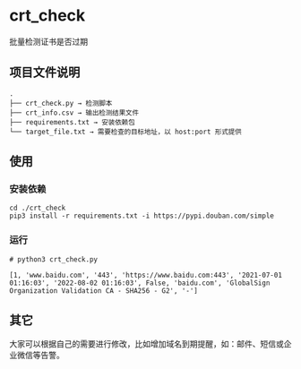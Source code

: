# crt_check
批量检测证书是否过期

## 项目文件说明

```
.
├── crt_check.py → 检测脚本
├── crt_info.csv → 输出检测结果文件
├── requirements.txt → 安装依赖包
└── target_file.txt → 需要检查的目标地址，以 host:port 形式提供
```

## 使用
### 安装依赖
```
cd ./crt_check
pip3 install -r requirements.txt -i https://pypi.douban.com/simple
```

### 运行
```
# python3 crt_check.py

[1, 'www.baidu.com', '443', 'https://www.baidu.com:443', '2021-07-01 01:16:03', '2022-08-02 01:16:03', False, 'baidu.com', 'GlobalSign Organization Validation CA - SHA256 - G2', '-']
```


## 其它
大家可以根据自己的需要进行修改，比如增加域名到期提醒，如：邮件、短信或企业微信等告警。
